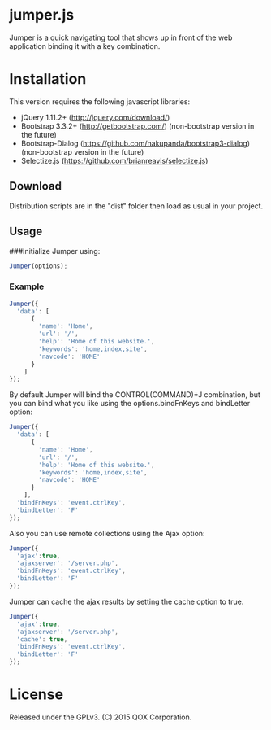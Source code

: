 # jumper.js
Jumper is a quick navigating tool that shows up in front of the web application binding it with a key combination.

# Installation
This version requires the following javascript libraries:
- jQuery 1.11.2+ (http://jquery.com/download/)
- Bootstrap 3.3.2+ (http://getbootstrap.com/) (non-bootstrap version in the future)
- Bootstrap-Dialog (https://github.com/nakupanda/bootstrap3-dialog) (non-bootstrap version in the future)
- Selectize.js (https://github.com/brianreavis/selectize.js)

## Download
Distribution scripts are in the "dist" folder then load as usual in your project.

## Usage
###Initialize Jumper using:
```javascript
Jumper(options);
```
### Example
```javascript
Jumper({
  'data': [
      { 
        'name': 'Home', 
        'url': '/', 
        'help': 'Home of this website.', 
        'keywords': 'home,index,site', 
        'navcode': 'HOME'
      }
    ]
});
```
By default Jumper will bind the CONTROL(COMMAND)+J combination, but you can bind what you like using the options.bindFnKeys and bindLetter option:
```javascript
Jumper({
  'data': [
      { 
        'name': 'Home', 
        'url': '/', 
        'help': 'Home of this website.', 
        'keywords': 'home,index,site', 
        'navcode': 'HOME'
      }
    ],
  'bindFnKeys': 'event.ctrlKey',
  'bindLetter': 'F'
});
```
Also you can use remote collections using the Ajax option:
```javascript
Jumper({
  'ajax':true,
  'ajaxserver': '/server.php',
  'bindFnKeys': 'event.ctrlKey',
  'bindLetter': 'F'
});
```
Jumper can cache the ajax results by setting the cache option to true.
```javascript
Jumper({
  'ajax':true,
  'ajaxserver': '/server.php',
  'cache': true,
  'bindFnKeys': 'event.ctrlKey',
  'bindLetter': 'F'
});
```
# License
Released under the GPLv3.
(C) 2015 QOX Corporation.
